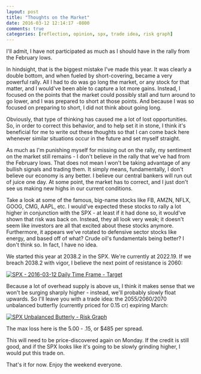 ```yaml
---
layout: post
title: "Thoughts on the Market"
date: 2016-03-12 12:14:17 -0800
comments: true
categories: [reflection, opinion, spx, trade idea, risk graph]
---
```


I'll admit, I have not participated as much as I should have in the rally from the February lows.

In hindsight, that is the biggest mistake I've made this year. It was clearly a double bottom, and when fueled by short-covering, became a very powerful rally. All I had to do was go long the market, or any stock for that matter, and I would've been able to capture a lot more gains. Instead, I focused on the points that the market could possibly stall and turn around to go lower, and I was prepared to short at those points. And because I was so focused on preparing to short, I did not think about going long.

Obviously, that type of thinking has caused me a lot of lost opportunities. So, in order to correct this behavior, and to help set it in stone, I think it's beneficial for me to write out these thoughts so that I can come back here whenever similar situations occur in the future and set myself straight.

As much as I'm punishing myself for missing out on the rally, my sentiment on the market still remains - I don't believe in the rally that we've had from the February lows. That does not mean I won't be taking advantage of any bullish signals and trading them. It simply means, fundamentally, I don't believe our economy is any better. I believe our central bankers will run out of juice one day. At some point, the market has to correct, and I just don't see us making new highs in our current conditions.

Take a look at some of the famous, big-name stocks like FB, AMZN, NFLX, GOOG, CMG, AAPL, etc. I would've expected these stocks to rally a lot higher in conjunction with the SPX - at least if it had done so, it would've shown that risk was back on. Instead, they all look very weak; it doesn't seem like investors are all that excited about these stocks anymore. Furthermore, it appears we've rotated to defensive sector stocks like energy, and based off of what? Crude oil's fundamentals being better? I don't think so. In fact, I have no idea.

We started this year at 2038.2 in the SPX. We're currently at 2022.19. If we breach 2038.2 with vigor, I believe the next point of resistance is 2060:

[![SPX - 2016-03-12 Daily Time Frame - Target](/images/blog/03122016/spx.png)](/images/blog/03122016/spx.png)

Because a lot of overhead supply is above us, I think it makes sense that we won't be surging sharply higher - instead, we'll probably slowly float upwards. So I'll leave you with a trade idea: the 2055/2060/2070 unbalanced butterfly (currently priced for 0.15 cr) expiring March:

[![SPX Unbalanced Butterly - Risk Graph](/images/blog/03122016/spx_risk_graph.png)](/images/blog/03122016/spx_risk_graph.png)

The max loss here is the 5.00 - .15, or $485 per spread.

This will need to be price-discovered again on Monday. If the credit is still good, and if the SPX looks like it's going to be slowly grinding higher, I would put this trade on.

That's it for now. Enjoy the weekend everyone.
